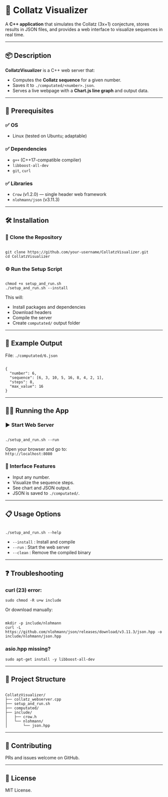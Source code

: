 # 🚀 Collatz Visualizer

A **C++ application** that simulates the Collatz (3x+1) conjecture, stores results in JSON files, and provides a web interface to visualize sequences in real time.

---

## 📦 Description

**CollatzVisualizer** is a C++ web server that:
- Computes the **Collatz sequence** for a given number.
- Saves it to `./computated/<number>.json`.
- Serves a live webpage with a **Chart.js line graph** and output data.

---

## 🧰 Prerequisites

### ✅ OS
- Linux (tested on Ubuntu; adaptable)

### ✅ Dependencies

- <code>g++</code> (C++17-compatible compiler)
- <code>libboost-all-dev</code>
- <code>git</code>, <code>curl</code>

### ✅ Libraries

- <code>Crow</code> (v1.2.0) — single header web framework
- <code>nlohmann/json</code> (v3.11.3)

---

## 🛠️ Installation

### 🔁 Clone the Repository

<code>
git clone https://github.com/your-username/CollatzVisualizer.git  
cd CollatzVisualizer
</code>

### ⚙️ Run the Setup Script

<code>
chmod +x setup_and_run.sh  
./setup_and_run.sh --install
</code>

This will:
- Install packages and dependencies
- Download headers
- Compile the server
- Create `computated/` output folder

---

## 🧪 Example Output

File: <code>./computated/6.json</code>

<code>
{
  "number": 6,
  "sequence": [6, 3, 10, 5, 16, 8, 4, 2, 1],
  "steps": 8,
  "max_value": 16
}
</code>

---

## 🧑‍💻 Running the App

### ▶️ Start Web Server

<code>
./setup_and_run.sh --run
</code>

Open your browser and go to:  
<code>http://localhost:8080</code>

### 🧮 Interface Features

- Input any number.
- Visualize the sequence steps.
- See chart and JSON output.
- JSON is saved to <code>./computated/</code>.

---

## 📋 Usage Options

<code>
./setup_and_run.sh --help  
</code>

- <code>--install</code> : Install and compile  
- <code>--run</code> : Start the web server  
- <code>--clean</code> : Remove the compiled binary

---

## ❓ Troubleshooting

### curl (23) error:
<code>sudo chmod -R u+w include</code>

Or download manually:

<code>
mkdir -p include/nlohmann  
curl -L https://github.com/nlohmann/json/releases/download/v3.11.3/json.hpp -o include/nlohmann/json.hpp
</code>

### asio.hpp missing?
<code>sudo apt-get install -y libboost-all-dev</code>

---

## 📂 Project Structure

<code>
CollatzVisualizer/  
├── collatz_webserver.cpp  
├── setup_and_run.sh  
├── computated/  
├── include/  
│   ├── crow.h  
│   └── nlohmann/  
│       └── json.hpp  
</code>

---

## 🤝 Contributing

PRs and issues welcome on GitHub.

---

## 📄 License

MIT License.
